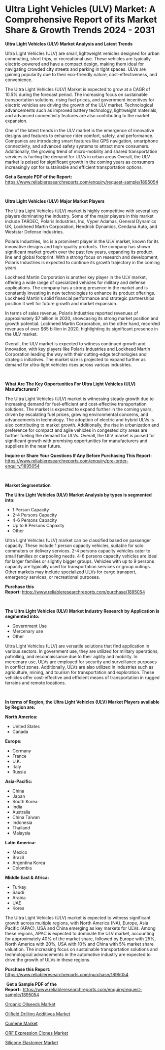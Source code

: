 <p><h1>Ultra Light Vehicles (ULV) Market: A Comprehensive Report of its Market Share & Growth Trends 2024 - 2031</h1></p><p><strong>Ultra Light Vehicles (ULV) Market Analysis and Latest Trends</strong></p>
<p><p>Ultra Light Vehicles (ULV) are small, lightweight vehicles designed for urban commuting, short trips, or recreational use. These vehicles are typically electric-powered and have a compact design, making them ideal for navigating crowded city streets and parking in tight spaces. ULVs are gaining popularity due to their eco-friendly nature, cost-effectiveness, and convenience.</p><p>The Ultra Light Vehicles (ULV) Market is expected to grow at a CAGR of 10.5% during the forecast period. The increasing focus on sustainable transportation solutions, rising fuel prices, and government incentives for electric vehicles are driving the growth of the ULV market. Technological advancements such as improved battery technology, lightweight materials, and advanced connectivity features are also contributing to the market expansion.</p><p>One of the latest trends in the ULV market is the emergence of innovative designs and features to enhance rider comfort, safety, and performance. Companies are introducing smart features like GPS navigation, smartphone connectivity, and advanced safety systems to attract more consumers. Additionally, the growing trend of micro-mobility and shared transportation services is fueling the demand for ULVs in urban areas.Overall, the ULV market is poised for significant growth in the coming years as consumers increasingly opt for sustainable and efficient transportation options.</p></p>
<p><strong>Get a Sample PDF of the Report:&nbsp;</strong> <a href="https://www.reliableresearchreports.com/enquiry/request-sample/1895054">https://www.reliableresearchreports.com/enquiry/request-sample/1895054</a></p>
<p>&nbsp;</p>
<p><strong>Ultra Light Vehicles (ULV) Major Market Players</strong></p>
<p><p>The Ultra Light Vehicles (ULV) market is highly competitive with several key players dominating the industry. Some of the major players in this market include TARDEC, Polaris Industries, Inc, Vyper Adamas, General Dynamics UK, Lockheed Martin Corporation, Hendrick Dynamics, Cendana Auto, and Weststar Defense Industries.</p><p>Polaris Industries, Inc is a prominent player in the ULV market, known for its innovative designs and high-quality products. The company has shown significant market growth over the past few years, expanding its product line and global footprint. With a strong focus on research and development, Polaris Industries is expected to continue its growth trajectory in the coming years.</p><p>Lockheed Martin Corporation is another key player in the ULV market, offering a wide range of specialized vehicles for military and defense applications. The company has a strong presence in the market and is constantly investing in new technologies to enhance its product offerings. Lockheed Martin's solid financial performance and strategic partnerships position it well for future growth and market expansion.</p><p>In terms of sales revenue, Polaris Industries reported revenues of approximately $7 billion in 2020, showcasing its strong market position and growth potential. Lockheed Martin Corporation, on the other hand, recorded revenues of over $65 billion in 2020, highlighting its significant presence in the ULV market.</p><p>Overall, the ULV market is expected to witness continued growth and innovation, with key players like Polaris Industries and Lockheed Martin Corporation leading the way with their cutting-edge technologies and strategic initiatives. The market size is projected to expand further as demand for ultra-light vehicles rises across various industries.</p></p>
<p>&nbsp;</p>
<p><strong>What Are The Key Opportunities For Ultra Light Vehicles (ULV) Manufacturers?</strong></p>
<p><p>The Ultra Light Vehicles (ULV) market is witnessing steady growth due to increasing demand for fuel-efficient and cost-effective transportation solutions. The market is expected to expand further in the coming years, driven by escalating fuel prices, growing environmental concerns, and advancements in technology. The adoption of electric and hybrid ULVs is also contributing to market growth. Additionally, the rise in urbanization and preference for compact and agile vehicles in congested city areas are further fueling the demand for ULVs. Overall, the ULV market is poised for significant growth with promising opportunities for manufacturers and suppliers in the near future.</p></p>
<p><strong>Inquire or Share Your Questions If Any Before Purchasing This Report:</strong> <a href="https://www.reliableresearchreports.com/enquiry/pre-order-enquiry/1895054">https://www.reliableresearchreports.com/enquiry/pre-order-enquiry/1895054</a></p>
<p>&nbsp;</p>
<p><strong>Market Segmentation</strong></p>
<p><strong>The Ultra Light Vehicles (ULV) Market Analysis by types is segmented into:</strong></p>
<p><ul><li>1 Person Capacity</li><li>2-4 Persons Capacity</li><li>4-6 Persons Capacity</li><li>Up to 9 Persons Capaxity</li><li>Other</li></ul></p>
<p><p>Ultra Light Vehicles (ULV) market can be classified based on passenger capacity. These include 1 person capacity vehicles, suitable for solo commuters or delivery services. 2-4 persons capacity vehicles cater to small families or carpooling needs. 4-6 persons capacity vehicles are ideal for larger families or slightly bigger groups. Vehicles with up to 9 persons capacity are typically used for transportation services or group outings. Other markets may include specialized ULVs for cargo transport, emergency services, or recreational purposes.</p></p>
<p><strong>Purchase this Report:&nbsp;</strong><a href="https://www.reliableresearchreports.com/purchase/1895054">https://www.reliableresearchreports.com/purchase/1895054</a></p>
<p>&nbsp;</p>
<p><strong>The Ultra Light Vehicles (ULV) Market Industry Research by Application is segmented into:</strong></p>
<p><ul><li>Government Use</li><li>Mercenary use</li><li>Other</li></ul></p>
<p><p>Ultra Light Vehicles (ULV) are versatile solutions that find application in various sectors. In government use, they are utilized for military operations, patrolling, and reconnaissance due to their agility and mobility. In mercenary use, ULVs are employed for security and surveillance purposes in conflict zones. Additionally, ULVs are also utilized in industries such as agriculture, mining, and tourism for transportation and exploration. These vehicles offer cost-effective and efficient means of transportation in rugged terrains and remote locations.</p></p>
<p>&nbsp;</p>
<p><strong>In terms of Region, the Ultra Light Vehicles (ULV) Market Players available by Region are:</strong></p>
<p>
    <p> <strong> North America: </strong>
        <ul>
            <li>United States</li>
            <li>Canada</li>
        </ul>
        </p> 
    <p> <strong> Europe: </strong>
        <ul>
            <li>Germany</li>
            <li>France</li>
            <li>U.K.</li>
            <li>Italy</li>
            <li>Russia</li>
        </ul>
        </p> 
    <p> <strong> Asia-Pacific: </strong>
        <ul>
            <li>China</li>
            <li>Japan</li>
            <li>South Korea</li>
            <li>India</li>
            <li>Australia</li>
            <li>China Taiwan</li>
            <li>Indonesia</li>
            <li>Thailand</li>
            <li>Malaysia</li>
        </ul>
        </p> 
    <p> <strong> Latin America: </strong>
        <ul>
            <li>Mexico</li>
            <li>Brazil</li>
            <li>Argentina Korea</li>
            <li>Colombia</li>
        </ul>
        </p> 
    <p> <strong> Middle East & Africa: </strong>
        <ul>
            <li>Turkey</li>
            <li>Saudi</li>
            <li>Arabia</li>
            <li>UAE</li>
            <li>Korea</li>
        </ul>
    </p>
    </p>
<p><p>The Ultra Light Vehicles (ULV) market is expected to witness significant growth across multiple regions, with North America (NA), Europe, Asia Pacific (APAC), USA and China emerging as key markets for ULVs. Among these regions, APAC is expected to dominate the ULV market, accounting for approximately 40% of the market share, followed by Europe with 25%, North America with 20%, USA with 10% and China with 5% market share valuation. The increasing focus on sustainable transportation solutions and technological advancements in the automotive industry are expected to drive the growth of ULVs in these regions.</p></p>
<p><strong>Purchase this Report: </strong><a href="https://www.reliableresearchreports.com/purchase/1895054">https://www.reliableresearchreports.com/purchase/1895054</a></p>
<p>&nbsp;<strong>Get a Sample PDF of the Report:&nbsp;&nbsp;</strong><a href="https://www.reliableresearchreports.com/enquiry/request-sample/1895054">https://www.reliableresearchreports.com/enquiry/request-sample/1895054</a></p>
<p><strong></strong></p>
<p><p><a href="https://glittery-fuchsia-86a.notion.site/Organic-Oilseeds-Market-Research-Report-The-Key-To-Successful-Business-Strategy-Forecasted-for-Peri-863e84da881d4b14ad4834278a12bc8e">Organic Oilseeds Market</a></p><p><a href="https://bubble-tree-ea4.notion.site/Oilfield-Drilling-Additives-Market-Size-Focuses-on-Market-Dynamics-In-Depth-Analysis-and-Future-Pro-1238b840845847d79544cc01e71f7bc8">Oilfield Drilling Additives Market</a></p><p><a href="https://view.publitas.com/reportprime-1/cumene-market-share-market-new-trends-analysis-report-by-type-by-application-by-end-use-by-region-and-segment-forecasts-2024-2031/">Cumene Market</a></p><p><a href="https://silk-columnist-571.notion.site/ORF-Expression-Clones-Market-Research-Report-Forecasted-for-Period-from-2024-2031-by-Market-Type--6fb60e1b924245c4852f7041c3b5c7d4">ORF Expression Clones Market</a></p><p><a href="https://view.publitas.com/reportprime-1/silicone-elastomer-market-provides-a-comprehensive-analysis-including-a-macro-overview-of-the-market-as-well-as-micro-details-such-as-market-size-and-competitive-landscape/">Silicone Elastomer Market</a></p></p>